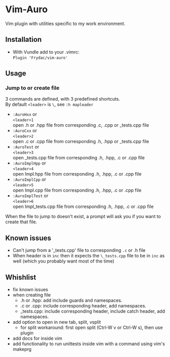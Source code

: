 # Vim-Auro

Vim plugin with utilities specific to my work environment.

## Installation
* With Vundle add to your .vimrc:  
`Plugin 'Frydac/vim-auro'`  


## Usage  
### Jump to or create file  
3 commands are defined, with 3 predefined shortcuts.  
By default `<leader>` is `\`, see `:h mapleader`
* `:AuroHxx` or  
  `<leader>1`  
  open .h or .hpp file from corresponding .c, .cpp or \_tests.cpp file
* `:AuroCxx` or  
  `<leader>2`  
  open .c or .cpp file from corresponding .h, .hpp or \_tests.cpp file
* `:AuroTest` or  
  `<leader>3`  
  open \_tests.cpp file from corresponding .h, .hpp, .c or .cpp file
* `:AuroImplHpp` or  
  `<leader>4`  
  open Impl.hpp file from corresponding .h, .hpp, .c or .cpp file
* `:AuroImplCpp` or  
  `<leader>5`  
  open Impl.cpp file from corresponding .h, .hpp, .c or .cpp file
* `:AuroImplTest` or  
  `<leader>6`  
  open Impl\_tests.cpp file from corresponding .h, .hpp, .c or .cpp file

When the file to jump to doesn't exist, a prompt will ask you if you want to create that file.

## Known issues
* Can't jump from a '\_tests.cpp' file to corresponding `.c` or .h file
* When header is in `inc` then it expects the `\_tests.cpp` file to be in `inc` as well (which you probably want most of the time)

## Whishlist
* fix known issues
* when creating file
  * .h or .hpp: add include guards and namespaces.
  * .c or .cpp: include corresponding header, add namespaces.
  * \_tests.cpp: include corresponding header, include catch header, add namespaces.
* add option to open in new tab, split, vsplit
  * for split workaround: first open split (Ctrl-W v or Ctrl-W s), then use plugin
* add docs for inside vim
* add functionality to run unittests inside vim with a command using vim's makeprg
